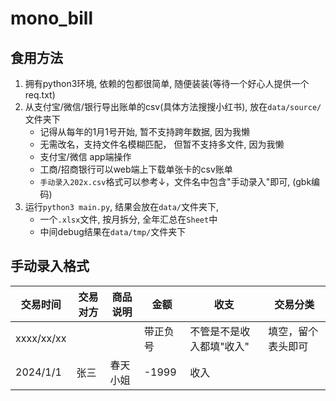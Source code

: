 # mono_bill

## 食用方法

1. 拥有python3环境, 依赖的包都很简单, 随便装装(等待一个好心人提供一个req.txt)
2. 从支付宝/微信/银行导出账单的csv(具体方法搜搜小红书), 放在`data/source/`文件夹下
    - 记得从每年的1月1号开始, 暂不支持跨年数据, 因为我懒
    - 无需改名，支持文件名模糊匹配， 但暂不支持多文件, 因为我懒
    - 支付宝/微信 app端操作
    - 工商/招商银行可以web端上下载单张卡的csv账单
    - `手动录入202x.csv`格式可以参考↓，文件名中包含"手动录入"即可, (gbk编码)
3. 运行`python3 main.py`, 结果会放在`data/`文件夹下, 
    - 一个`.xlsx`文件, 按月拆分, 全年汇总在`Sheet`中
    - 中间debug结果在`data/tmp/`文件夹下


## 手动录入格式


| 交易时间       | 交易对方 | 商品说明 | 金额    | 收支            | 交易分类      |
|------------|------|------|-------|---------------|-----------|
| xxxx/xx/xx |      |      | 带正负号  | 不管是不是收入都填"收入" | 填空，留个表头即可 |  
| 2024/1/1   | 张三   | 春天小姐 | -1999 | 收入            |           |
